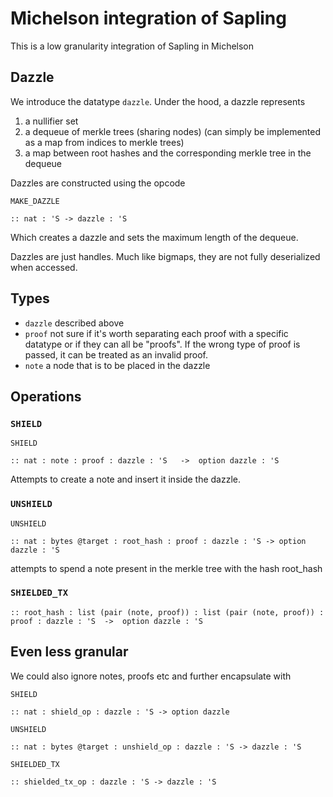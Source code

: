 # Michelson integration of Sapling

This is a low granularity integration of Sapling in Michelson

## Dazzle

We introduce the datatype `dazzle`. Under the hood, a dazzle represents

1. a nullifier set
2. a dequeue of merkle trees (sharing nodes) (can simply be implemented as a map from indices
to merkle trees)
3. a map between root hashes and the corresponding merkle tree in the dequeue

Dazzles are constructed using the opcode

```
MAKE_DAZZLE

:: nat : 'S -> dazzle : 'S

```

Which creates a dazzle and sets the maximum length of the dequeue.

Dazzles are just handles. Much like bigmaps, they are not fully deserialized when accessed.

## Types

- `dazzle` described above
- `proof` not sure if it's worth separating each proof with a specific datatype
or if they can all be "proofs". If the wrong type of proof is passed, it can
be treated as an invalid proof.
- `note` a node that is to be placed in the dazzle

## Operations

### `SHIELD`

```
SHIELD

:: nat : note : proof : dazzle : 'S   ->  option dazzle : 'S
```

Attempts to create a note and insert it inside the dazzle.

### `UNSHIELD`

```
UNSHIELD

:: nat : bytes @target : root_hash : proof : dazzle : 'S -> option dazzle : 'S
```

attempts to spend a note present in the merkle tree with the hash root_hash

### `SHIELDED_TX`

```
:: root_hash : list (pair (note, proof)) : list (pair (note, proof)) : proof : dazzle : 'S  ->  option dazzle : 'S
```

## Even less granular

We could also ignore notes, proofs etc and further encapsulate with


```
SHIELD

:: nat : shield_op : dazzle : 'S -> option dazzle

UNSHIELD

:: nat : bytes @target : unshield_op : dazzle : 'S -> dazzle : 'S

SHIELDED_TX

:: shielded_tx_op : dazzle : 'S -> dazzle : 'S
```

